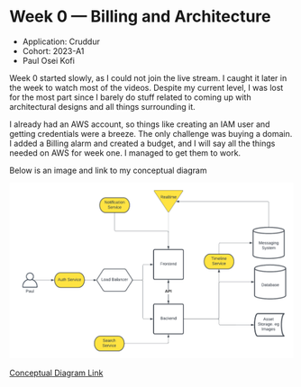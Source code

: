 # Week 0 — Billing and Architecture

- Application: Cruddur
- Cohort: 2023-A1
- Paul Osei Kofi

Week 0 started slowly, as I could not join the live stream. I caught it later in the week to watch most of the videos. Despite my current level, I was lost for the most part since I barely do stuff related to coming up with architectural designs and all things surrounding it.

I already had an AWS account, so things like creating an IAM user and getting credentials were a breeze. The only challenge was buying a domain. I added a Billing alarm and created a budget, and I will say all the things needed on AWS for week one. I managed to get them to work.



Below is an image and link to my conceptual diagram

![Cruddur Screenshot](../_docs/assets/cruddr-conceptual-diagram.png)


[Conceptual Diagram Link](https://lucid.app/lucidchart/fcea6349-aa90-49c2-bc3f-a470053b8a82/edit?viewport_loc=-398%2C-29%2C2535%2C1350%2C0_0&invitationId=inv_ff62798b-3dc0-499a-a45a-f2408fbe1a07)
